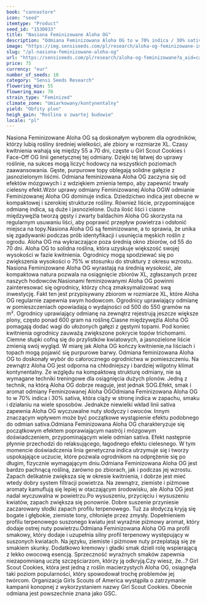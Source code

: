 ```yaml
---
book: "cannastore"
icon: "seed"
itemtype: "Product"
seed_id: "1530033"
title: "Nasiona Feminizowane Aloha OG"
description: "Odmiana Feminizowana Aloha OG to w 70% indica / 30% sativa o średniej wysokości i zbiorach XL. Słodkie terpeny mieszają się z nutami ziemi i piżma."
image: "https://img.sensiseeds.com/pl/research/aloha-og-feminizowane-image.png"
slug: "/pl-nasiona-feminizowane-aloha-og"
url: "https://sensiseeds.com/pl/research/aloha-og-feminizowane?a_aid=cannastore"
price: 75
currency: "eur"
number_of_seeds: 10
category: "Sensi Seeds Research"
flowering_min: 55
flowering_max: 70
strain_type: "Feminized"
climate_zone: "Umiarkowany/kontynentalny"
yield: "Obfity plon"
heigh_gain: "Roślina o zwartej budowie"
locale: "pl"
---
```

Nasiona Feminizowane Aloha OG są doskonałym wyborem dla ogrodników, którzy lubią rośliny średniej wielkości, ale zbiory w rozmiarze XL. Czasy kwitnienia wahają się między 55 a 70 dni, częste u Girl Scout Cookies i Face-Off OG linii genetycznej tej odmiany. Dzięki tej łatwej do uprawy roślinie, na sukces mogą liczyć hodowcy na wszystkich poziomach zaawansowania. Gęste, purpurowe topy oblegają solidne gałęzie z jasnozielonym liśćmi. Odmiana feminizowana Aloha OG zaczyna się od efektów mózgowych i z wdziękiem zmienia tempo, aby zapewnić trwały cielesny efekt.Wzór uprawy odmiany Feminizowanej Aloha OGW odmianie Feminizowanej Aloha OG dominuje indica. Dziedzictwo indica jest obecne w kompaktowej i szerokiej strukturze rośliny. Również liście, przypominające odmianę indica, są duże i jasnozielone. Duża ilość liści i ciasne międzywęźla tworzą gęsty i zwarty baldachim Aloha OG skorzysta na regularnym usuwaniu liści, aby poprawić przepływ powietrza i odsłonić miejsca na topy.Nasiona Aloha OG są feminizowane, a to sprawia, że unika się zgadywanki podczas prób identyfikacji i usunięcia męskich roślin z ogrodu. Aloha OG ma wykraczające poza średnią okno zbiorów, od 55 do 70 dni. Aloha OG to solidna roślina, która uzyskuje większość swojej wysokości w fazie kwitnienia. Ogrodnicy mogą spodziewać się po zwiększenia wysokości o 75% w stosunku do struktury z okresu wzrostu. Nasiona Feminizowane Aloha OG wyrastają na średnią wysokość, ale kompaktowa natura pozwala na osiągnięcie zbiorów XL, zgłaszanych przez naszych hodowców.Nasionami feminizowanymi Aloha OG powinni zainteresować się ogrodnicy, którzy chcą zmaksymalizować swą inwestycję. Fakt ten jest przypisywany zbiorom w rozmiarze XL, które Aloha OG regularnie zapewnia swym hodowcom. Ogrodnicy uprawiający odmianę w pomieszczeniach opowiadają o wydajności od 500 do 550 gramów na m². Ogrodnicy uprawiający odmianę na zewnątrz rejestrują jeszcze większe plony, często ponad 600 gram na roślinę.Ciasne międzywęźla Aloha OG pomagają dodać wagi do ułożonych gałęzi z gęstymi topami. Pod koniec kwitnienia ogrodnicy zauważą zwiększone pokrycie topów trichomami. Ciemne słupki cofną się do przylistków kwiatowych, a jasnozielone liście zmienią swój wygląd. W miarę jak Aloha OG kończy kwitnienie,na liściach i topach mogą pojawić się purpurowe barwy. Odmiana feminizowana Aloha OG to doskonały wybór do całorocznego ogrodnictwa w pomieszczeniu. Na zewnątrz Aloha OG jest odporna na chłodniejszy i bardziej wilgotny klimat kontynentalny. Ze względu na kompaktową strukturę odmiany, nie są wymagane techniki treningowe dla osiągnięcia dużych plonów. Jedną z technik, na którą Aloha OG dobrze reaguje, jest jednak SOG.Efekt, smak i aromat odmiany Feminizowanej Aloha OGOdmiana Feminizowana Aloha OG to w 70% indica i 30% sativa, która ciąży w stronę indica w zapachu, smaku i działaniu na wiele sposobów. Jednakże niewielki wkład linii sativa zapewnia Aloha OG wyczuwalne nuty słodyczy i owoców. Innym znaczącym wpływem może być początkowe wystąpienie efektu podobnego do odmian sativa.Odmiana Feminizowana Aloha OG charakteryzuje się początkowym efektem poprawiającym nastrój i mózgowym doświadczeniem, przypominającym wiele odmian sativa. Efekt następnie płynnie przechodzi do relaksującego, łagodnego efektu cielesnego. W tym momencie doświadczenia linia genetyczna indica utrzymuje się i tworzy uspokajające uczucie, które pozwala ogrodnikom na odprężenie się po długim, fizycznie wymagającym dniu.Odmiana Feminizowana Aloha OG jest bardzo pachnącą rośliną, zarówno po zbiorach, jak i podczas jej wzrostu. Zapach delikatnie zwiększa się w okresie kwitnienia, i dobrze jest mieć wtedy dobry system filtracji powietrza. Na zewnątrz, ziemiste i piżmowe aromaty kamuflują się lepiej w otaczającym środowisku, ale Aloha OG jest nadal wyczuwalna w powietrzu.Po wysuszeniu, przycięciu i wysuszeniu kwiatów, zapach zwiększa się ponownie. Dobre suszenie przyniesie zaczarowany słodki zapach profilu terpenowego. Tuż za słodyczą kryją się bogate i głębokie, ziemiste tony, chłonięte przez zmysły. Dopełnieniem profilu terpenowego suszonego kwiatu jest wyraźnie piżmowy aromat, który dodaje ostrej nuty powietrzu.Odmiana Feminizowana Aloha OG ma profil smakowy, który dodaje i uzupełnia silny profil terpenowy występujący w suszonych kwiatach. Na języku, ziemiste i piżmowe nuty przeplatają się ze smakiem skunky. Dodatkowo kremowy i gładki smak dzieli rolę wspierającą z lekko owocową esencją. Sprzeczność wyraźnych smaków zapewnia niezapomnianą ucztę szczęściarzom, którzy ją odkryją.Czy wiesz, że…? Girl Scout Cookies, która jest jedną z roślin macierzystych Aloha OG, osiągnęła taki poziom popularności, który spowodował trochę problemów jej twórcom. Organizacja Girls Scouts of America wystąpiła o zatrzymanie kampanii konopnej z wykorzystaniem nazwy Girl Scout Cookies. Obecnie odmiana jest powszechnie znana jako GSC.
